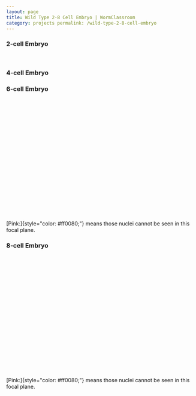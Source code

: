 ```yaml
---
layout: page
title: Wild Type 2-8 Cell Embryo | WormClassroom
category: projects permalink: /wild-type-2-8-cell-embryo
---
```

### 2-cell Embryo

<div data="/files/worm/toTwoCellsA.mov" type="div/quicktime" width="210"
height="160">

 

</div>

### 4-cell Embryo

<div data="/files/worm/toFourCellsA.mov" type="div/quicktime"
width="210" height="160">

</div>

### 6-cell Embryo

<div style="width: 410px; height: 310px;"
data="/files/worm/toSixCellsA.mov" type="div/quicktime" width="410"
height="310">

</div>

[Pink:]{style="color: #ff0080;"} means those nuclei cannot be seen in
this focal plane.

### 8-cell Embryo

<div style="width: 410px; height: 310px;"
data="/files/worm/toEightCellsA.mov" type="div/quicktime" width="410"
height="310">

</div>

[Pink:]{style="color: #ff0080;"} means those nuclei cannot be seen in
this focal plane.
